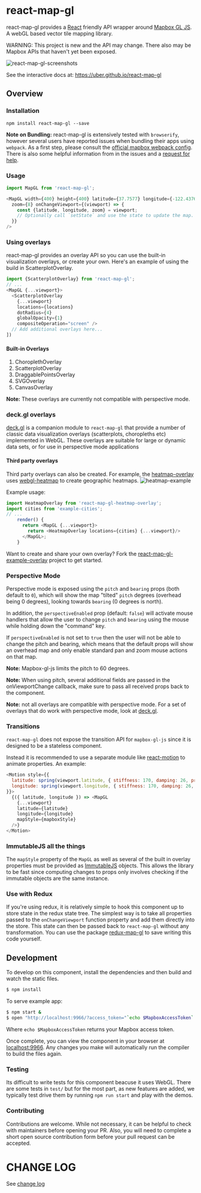 # react-map-gl

react-map-gl provides a [React](http://facebook.github.io/react/) friendly
API wrapper around [Mapbox GL JS](https://www.mapbox.com/mapbox-gl-js/). A webGL
based vector tile mapping library.

WARNING: This project is new and the API may change. There also may be Mapbox
APIs that haven't yet been exposed.

![react-map-gl-screenshots](https://cloud.githubusercontent.com/assets/499192/11028165/49f41da2-86bc-11e5-85eb-9279621ef971.png)

See the interactive docs at: https://uber.github.io/react-map-gl

## Overview

### Installation

```
npm install react-map-gl --save
```

**Note on Bundling:** react-map-gl is extensively tested with `browserify`,
however several users have reported issues when bundling their apps using
`webpack`. As a first step, please consult the
[official mapbox webpack config](https://github.com/mapbox/mapbox-gl-js/blob/master/webpack.config.example.js).
There is also some helpful information from  in the issues and a
[request for help](https://github.com/uber/react-map-gl/issues/112).

### Usage

````js
import MapGL from 'react-map-gl';

<MapGL width={400} height={400} latitude={37.7577} longitude={-122.4376}
  zoom={8} onChangeViewport={(viewport) => {
    const {latitude, longitude, zoom} = viewport;
    // Optionally call `setState` and use the state to update the map.
  }}
/>
````

### Using overlays

react-map-gl provides an overlay API so you can use the built-in visualization
overlays, or create your own. Here's an example of using the build in
ScatterplotOverlay.

````js
import {ScatterplotOverlay} from 'react-map-gl';
// ...
<MapGL {...viewport}>
  <ScatterplotOverlay
    {...viewport}
    locations={locations}
    dotRadius={4}
    globalOpacity={1}
    compositeOperation="screen" />
  // Add additional overlays here...
])
````

#### Built-in Overlays

1. ChoroplethOverlay
2. ScatterplotOverlay
3. DraggablePointsOverlay
4. SVGOverlay
5. CanvasOverlay

**Note:** These overlays are currently not compatible with perspective mode.


### deck.gl overlays

[deck.gl](https://github.com/uber/deck.gl) is a companion module to
`react-map-gl` that provide a number of classic data visualization overlays
(scatterplots, choropleths etc) implemented in WebGL. These overlays are
suitable for large or dynamic data sets, or for use in perspective mode
applications

#### Third party overlays

Third party overlays can also be created. For example, the
[heatmap-overlay](https://github.com/vicapow/react-map-gl-heatmap-overlay) uses
[webgl-heatmap](https://github.com/vicapow/webgl-heatmap) to create geographic
heatmaps.
![heatmap-example](https://cloud.githubusercontent.com/assets/499192/11028150/33f34640-86bc-11e5-9678-3fa1798394d5.gif)

Example usage:

````js
import HeatmapOverlay from 'react-map-gl-heatmap-overlay';
import cities from 'example-cities';
// ...
    render() {
      return <MapGL {...viewport}>
        return <HeatmapOverlay locations={cities} {...viewport}/>
      </MapGL>;
    }
````

Want to create and share your own overlay? Fork the
[react-map-gl-example-overlay](https://github.com/vicapow/react-map-gl-example-overlay)
project to get started.

### Perspective Mode

Perspective mode is exposed using the `pitch` and `bearing` props
(both default to `0`), which will show the map "tilted" `pitch` degrees
(overhead being 0 degrees), looking towards `bearing` (0 degrees is north).

In addition, the `perspectiveEnabled` prop (default: `false`)
will activate mouse handlers that allow the user to change `pitch` and
`bearing` using the mouse while holding down the "command" key.

If `perspectiveEnabled` is not set to `true` then the user will not be able to
change the pitch and bearing, which means that the default props will show
an overhead map and only enable standard pan and zoom mouse actions on that map.

**Note:** Mapbox-gl-js limits the pitch to 60 degrees.

**Note:** When using pitch, several additional fields are passed in the
onViewportChange callback, make sure to pass all received props back to
the component.

**Note:** not all overlays are compatible with perspective mode.
For a set of overlays that do work with perspective mode, look at
[deck.gl](https://github.com/uber/deck.gl).

### Transitions

`react-map-gl` does not expose the transition API for `mapbox-gl-js`
since it is designed to be a stateless component.

Instead it is recommended to use a separate module like
[react-motion](https://github.com/chenglou/react-motion)
to animate properties. An example:

```js
<Motion style={{
  latitude: spring(viewport.latitude, { stiffness: 170, damping: 26, precision: 0.000001 }),
  longitude: spring(viewport.longitude, { stiffness: 170, damping: 26, precision: 0.000001 })
}}>
  {({ latitude, longitude }) => <MapGL
    {...viewport}
    latitude={latitude}
    longitude={longitude}
    mapStyle={mapboxStyle}
  />}
</Motion>
```

### ImmutableJS all the things

The `mapStyle` property of the `MapGL` as well as several of the built in
overlay properties must be provided as
[ImmutableJS](https://facebook.github.io/immutable-js/) objects. This allows
the library to be fast since computing changes to props only involves checking
if the immutable objects are the same instance.

### Use with Redux

If you're using redux, it is relatively simple to hook this component up to
store state in the redux state tree. The simplest way is to take all
properties passed to the `onChangeViewport` function property and add them
directly into the store. This state can then be passed back to `react-map-gl`
without any transformation. You can use the package
[redux-map-gl](https://github.com/Willyham/redux-map-gl) to save writing this
code yourself.

## Development

To develop on this component, install the dependencies and then build and watch
the static files.

```bash
$ npm install
```

To serve example app:

```bash
$ npm start &
$ open "http://localhost:9966/?access_token="`echo $MapboxAccessToken`
```

Where `echo $MapboxAccessToken` returns your Mapbox access token.

Once complete, you can view the component in your browser at
[localhost:9966](http://localhost:9966). Any changes you make will
automatically run the compiler to build the files again.

### Testing

Its difficult to write tests for this component beacuse it uses WebGL.
There are some tests in `test/` but for the most part, as new features
are added, we typically test drive them by running `npm run start` and
play with the demos.

### Contributing

Contributions are welcome. While not necessary, it can be helpful to check with
maintainers before opening your PR. Also, you will need to complete a short open
source contribution form before your pull request can be accepted.

# CHANGE LOG

See [change log](https://github.com/uber/react-map-gl/blob/master/CHANGELOG.md)
